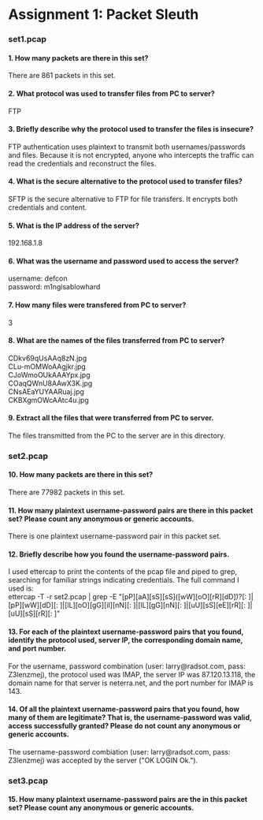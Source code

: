 # Assignment 1: Packet Sleuth

<h3>set1.pcap</h3>
<h4>1. How many packets are there in this set?</h4>
<p>There are 861 packets in this set.</p>
<h4>2. What protocol was used to transfer files from PC to server?</h4>
<p>FTP</p>
<h4>3. Briefly describe why the protocol used to transfer the files is insecure?</h4>
<p>FTP authentication uses plaintext to transmit both usernames/passwords and files. Because it is not encrypted, anyone who intercepts the traffic can read the credentials and reconstruct the files.</p>
<h4>4. What is the secure alternative to the protocol used to transfer files?</h4>
<p>SFTP is the secure alternative to FTP for file transfers. It encrypts both credentials and content.</p>
<h4>5. What is the IP address of the server?</h4>
<p>192.168.1.8</p>
<h4>6. What was the username and password used to access the server?</h4>
<p>username: defcon<br>password: m1ngisablowhard</p>
<h4>7. How many files were transfered from PC to server?</h4>
<p>3</p>
<h4>8. What are the names of the files transferred from PC to server?</h4>
<p>CDkv69qUsAAq8zN.jpg<br>CLu-mOMWoAAgjkr.jpg<br>CJoWmoOUkAAAYpx.jpg<br>COaqQWnU8AAwX3K.jpg<br>CNsAEaYUYAARuaj.jpg<br>CKBXgmOWcAAtc4u.jpg</p>
<h4>9. Extract all the files that were transferred from PC to server.</h4>
<p>The files transmitted from the PC to the server are in this directory.</p>

<h3>set2.pcap</h3>
<h4>10. How many packets are there in this set?</h4>
<p>There are 77982 packets in this set.</p>
<h4>11. How many plaintext username-password pairs are there in this packet set? Please count any anonymous or generic accounts.</h4>
<p>There is one plaintext username-password pair in this packet set.</p>
<h4>12. Briefly describe how you found the username-password pairs.</h4>
<p>I used ettercap to print the contents of the pcap file and piped to grep, searching for familiar strings indicating credentials. The full command I used is:<br>ettercap -T -r set2.pcap | grep -E "[pP][aA][sS][sS]([wW][oO][rR][dD])?[: ]|[pP][wW][dD][: ]|[lL][oO][gG][iI][nN][: ]|[lL][gG][nN][: ]|[uU][sS][eE][rR][: ]|[uU][sS][rR][: ]"</p>
<h4>13. For each of the plaintext username-password pairs that you found, identify the protocol used, server IP, the corresponding domain name, and port number.</h4>
<p>For the username, password combination (user: larry@radsot.com, pass: Z3lenzmej), the protocol used was IMAP, the server IP was 87.120.13.118, the domain name for that server is neterra.net, and the port number for IMAP is 143.</p>
<h4>14. Of all the plaintext username-password pairs that you found, how many of them are legitimate? That is, the username-password was valid, access successfully granted? Please do not count any anonymous or generic accounts.</h4>
<p>The username-password combiation (user: larry@radsot.com, pass: Z3lenzmej) was accepted by the server ("OK LOGIN Ok.").</p>

<h3>set3.pcap</h3>
<h4>15. How many plaintext username-password pairs are the in this packet set? Please count any anonymous or generic accounts.</h4>
